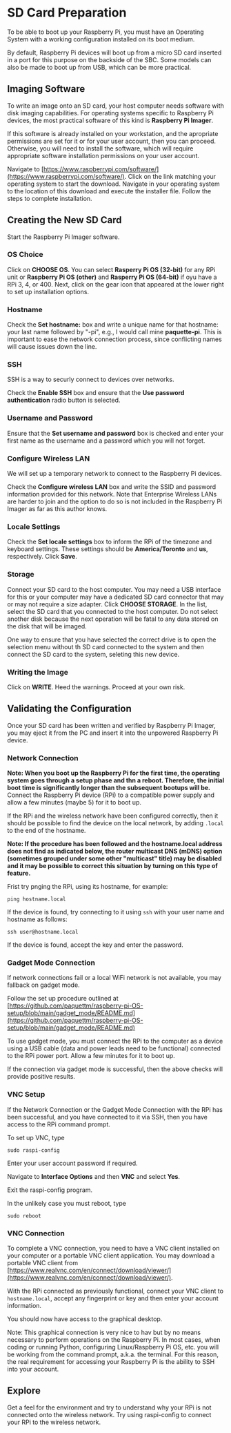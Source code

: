 # SD Card Preparation

To be able to boot up your Raspberry Pi, you must have an Operating System with a working configuration installed on its boot medium.

By default, Raspberry Pi devices will boot up from a micro SD card inserted in a port for this purpose on the backside of the SBC.
Some models can also be made to boot up from USB, which can be more practical.

## Imaging Software

To write an image onto an SD card, your host computer needs software with disk imaging capabilities.
For operating systems specific to Raspberry Pi devices, the most practical software of this kind is **Raspberry Pi Imager**.

If this software is already installed on your workstation, and the apropriate permissions are set for it or for your user account, then you can proceed.
Otherwise, you will need to install the software, which will require appropriate software installation permissions on your user account.

Navigate to [https://www.raspberrypi.com/software/](https://www.raspberrypi.com/software/).
Click on the link matching your operating system to start the download.
Navigate in your operating system to the location of this download and execute the installer file.
Follow the steps to complete installation.

## Creating the New SD Card

Start the Raspberry Pi Imager software.

### OS Choice
Click on **CHOOSE OS**.
You can select **Rasperry Pi OS (32-bit)** for any RPi unit or **Raspberry Pi OS (other)** and **Rasperry Pi OS (64-bit)** if oyu have a RPi 3, 4, or 400.
Next, click on the gear icon that appeared at the lower right to set up installation options.

### Hostname
Check the **Set hostname:** box and write a unique name for that hostname: your last name followed by "-pi", e.g., I would call mine **paquette-pi**.
This is important to ease the network connection process, since conflicting names will cause issues down the line.

### SSH

SSH is a way to securly connect to devices over networks.

Check the **Enable SSH** box and ensure that the **Use password authentication** radio button is selected.

### Username and Password

Ensure that the **Set username and password** box is checked and enter your first name as the username and a password which you will not forget.

### Configure Wireless LAN

We will set up a temporary network to connect to the Raspberry Pi devices.

Check the **Configure wireless LAN** box and write the SSID and password information provided for this network.
Note that Enterprise Wireless LANs are harder to join and the option to do so is not included in the Raspberry Pi Imager as far as this author knows.

### Locale Settings

Check the **Set locale settings** box to inform the RPi of the timezone and keyboard settings.
These settings should be **America/Toronto** and **us**, respectively.
Click **Save**.

### Storage

Connect your SD card to the host computer.
You may need a USB interface for this or your computer may have a dedicated SD card connector that may or may not require a size adapter.
Click **CHOOSE STORAGE**.
In the list, select the SD card that you connected to the host computer.
Do not select another disk because the next operation will be fatal to any data stored on the disk that will be imaged.

One way to ensure that you have selected the correct drive is to open the selection menu without th SD card connected to the system and then connect the SD card to the system, seleting this new device.

### Writing the Image

Click on **WRITE**.
Heed the warnings.
Proceed at your own risk.

## Validating the Configuration

Once your SD card has been written and verified by Raspberry Pi Imager, you may eject it from the PC and insert it into the unpowered Raspberry Pi device.

### Network Connection

**Note: When you boot up the Raspberry Pi for the first time, the operating system goes through a setup phase and thn a reboot. Therefore, the initial boot time is significantly longer than the subsequent bootups will be.**
Connect the Raspberry Pi device (RPi) to a compatible power supply and allow a few minutes (maybe 5) for it to boot up.

If the RPi and the wireless network have been configured correctly, then it should be possible to find the device on the local network, by adding `.local` to the end of the hostname.

**Note: If the procedure has been followed and the hostname.local address does not find as indicated below, the router multicast DNS (mDNS) option (sometimes grouped under some other "multicast" title) may be disabled and it may be possible to correct this situation by turning on this type of feature.**

Frist try pnging the RPi, using its hostname, for example:

```
ping hostname.local
```

If the device is found, try connecting to it using `ssh` with your user name and hostname as follows:

```
ssh user@hostname.local
```

If the device is found, accept the key and enter the password.

### Gadget Mode Connection

If network connections fail or a local WiFi network is not available, you may fallback on gadget mode.

Follow the set up procedure outlined at [https://github.com/paquettm/raspberry-pi-OS-setup/blob/main/gadget_mode/README.md](https://github.com/paquettm/raspberry-pi-OS-setup/blob/main/gadget_mode/README.md)

To use gadget mode, you must connect the RPi to the computer as a device using a USB cable (data and power leads need to be functional) connected to the RPi power port.
Allow a few minutes for it to boot up.

If the connection via gadget mode is successful, then the above checks will provide positive results.

### VNC Setup

If the Network Connection or the Gadget Mode Connection with the RPi has been successful, and you have connected to it via SSH, then you have access to the RPi command prompt.

To set up VNC, type

```
sudo raspi-config
```

Enter your user account password if required.

Navigate to **Interface Options** and then **VNC** and select **Yes**.

Exit the raspi-config program.

In the unlikely case you must reboot, type 
```
sudo reboot
```

### VNC Connection

To complete a VNC connection, you need to have a VNC client installed on your computer or a portable VNC client application.
You may download a portable VNC client from [https://www.realvnc.com/en/connect/download/viewer/](https://www.realvnc.com/en/connect/download/viewer/).

With the RPi connected as previously functional, connect your VNC client to `hostname.local`, accept any fingerprint or key and then enter your account information.

You should now have access to the graphical desktop.

Note: This graphical connection is very nice to hav but by no means necessary to perform operations on the Raspberry Pi.
In most cases, when coding or running Python, configuring Linux/Raspberry Pi OS, etc. you will be working from the command prompt, a.k.a. the terminal.
For this reason, the real requirement for accessing your Raspberry Pi is the ability to SSH into your account.

## Explore

Get a feel for the environment and try to understand why your RPi is not connected onto the wireless network.
Try using raspi-config to connect your RPi to the wireless network.

